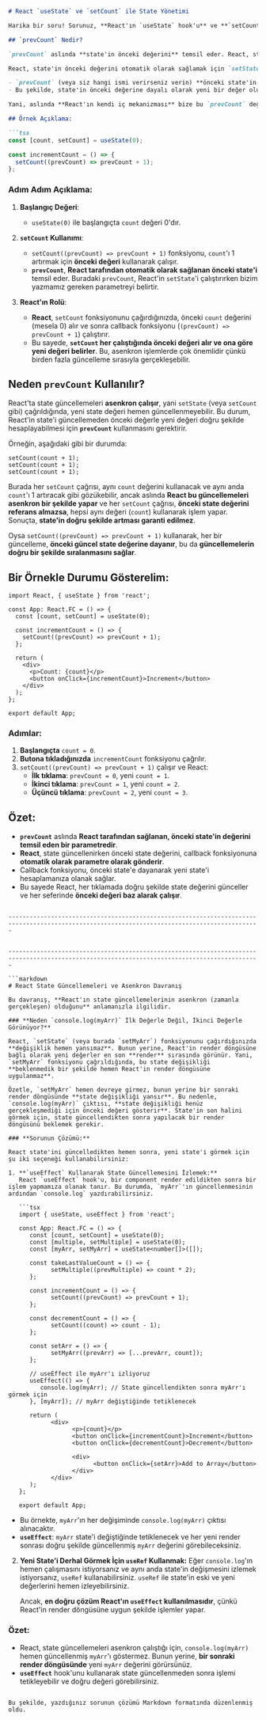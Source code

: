 

```markdown
# React `useState` ve `setCount` ile State Yönetimi

Harika bir soru! Sorunuz, **React'ın `useState` hook'u** ve **`setCount`**'ın nasıl çalıştığını daha derinlemesine anlamanıza yardımcı olacak. Burada **`prevCount`** ismi, **`setCount`** fonksiyonunun bir parametresi ve aslında **React tarafından sağlanan bir otomatik parametre adıdır**. React, bu parametreyi, state güncellenirken önceki (eski) state değerini alıp, onu kullanmanızı sağlar.

## `prevCount` Nedir?

`prevCount` aslında **state'in önceki değerini** temsil eder. React, state güncellenirken, önceki state değerine dayanarak yeni bir değer oluşturabilmeniz için callback fonksiyonunu kullanır.

React, state'in önceki değerini otomatik olarak sağlamak için `setState`'i (veya `setCount` gibi `useState` ile kullanılan fonksiyonları) kullandığınızda, callback fonksiyonuna şu şekilde parametre olarak aktarır:

- `prevCount` (veya siz hangi ismi verirseniz verin) **önceki state'in değerini** tutar.
- Bu şekilde, state'in önceki değerine dayalı olarak yeni bir değer oluşturabilirsiniz.

Yani, aslında **React'ın kendi iç mekanizması** bize bu `prevCount` değerini sağlamaktadır.

## Örnek Açıklama:

```tsx
const [count, setCount] = useState(0);

const incrementCount = () => {
  setCount((prevCount) => prevCount + 1);
};
```

### Adım Adım Açıklama:

1. **Başlangıç Değeri**: 
   - `useState(0)` ile başlangıçta `count` değeri 0'dır.

2. **`setCount` Kullanımı**:
   - `setCount((prevCount) => prevCount + 1)` fonksiyonu, `count`'ı 1 artırmak için **önceki değeri** kullanarak çalışır.
   - **`prevCount`**, **React tarafından otomatik olarak sağlanan önceki state'i** temsil eder. Buradaki `prevCount`, React'in `setState`'i çalıştırırken bizim yazmamız gereken parametreyi belirtir.

3. **React'ın Rolü**:
   - **React**, `setCount` fonksiyonunu çağırdığınızda, önceki `count` değerini (mesela 0) alır ve sonra callback fonksiyonu (`(prevCount) => prevCount + 1`) çalıştırır.
   - Bu sayede, **`setCount` her çalıştığında önceki değeri alır ve ona göre yeni değeri belirler**. Bu, asenkron işlemlerde çok önemlidir çünkü birden fazla güncelleme sırasıyla gerçekleşebilir.

## Neden `prevCount` Kullanılır?

React'ta state güncellemeleri **asenkron çalışır**, yani `setState` (veya `setCount` gibi) çağrıldığında, yeni state değeri hemen güncellenmeyebilir. Bu durum, React'in state'i güncellemeden önceki değerle yeni değeri doğru şekilde hesaplayabilmesi için **`prevCount`** kullanmasını gerektirir.

Örneğin, aşağıdaki gibi bir durumda:

```tsx
setCount(count + 1);
setCount(count + 1);
setCount(count + 1);
```

Burada her `setCount` çağrısı, aynı `count` değerini kullanacak ve aynı anda `count`'ı 1 artıracak gibi gözükebilir, ancak aslında **React bu güncellemeleri asenkron bir şekilde yapar** ve her `setCount` çağrısı, **önceki state değerini referans almazsa**, hepsi aynı değeri (`count`) kullanarak işlem yapar. Sonuçta, **state'in doğru şekilde artması garanti edilmez**.

Oysa `setCount((prevCount) => prevCount + 1)` kullanarak, her bir güncelleme, **önceki güncel state değerine dayanır**, bu da **güncellemelerin doğru bir şekilde sıralanmasını sağlar**.

## Bir Örnekle Durumu Gösterelim:

```tsx
import React, { useState } from 'react';

const App: React.FC = () => {
  const [count, setCount] = useState(0);

  const incrementCount = () => {
    setCount((prevCount) => prevCount + 1);
  };

  return (
    <div>
      <p>Count: {count}</p>
      <button onClick={incrementCount}>Increment</button>
    </div>
  );
};

export default App;
```

### Adımlar:
1. **Başlangıçta** `count = 0`.
2. **Butona tıkladığınızda** `incrementCount` fonksiyonu çağrılır.
3. `setCount((prevCount) => prevCount + 1)` çalışır ve React:
   - **İlk tıklama**: `prevCount = 0`, yeni `count = 1`.
   - **İkinci tıklama**: `prevCount = 1`, yeni `count = 2`.
   - **Üçüncü tıklama**: `prevCount = 2`, yeni `count = 3`.

## Özet:

- **`prevCount`** aslında **React tarafından sağlanan, önceki state'in değerini temsil eden bir parametredir**.
- **React**, state güncellenirken önceki state değerini, callback fonksiyonuna **otomatik olarak parametre olarak gönderir**.
- Callback fonksiyonu, önceki state'e dayanarak yeni state'i hesaplamanıza olanak sağlar.
- Bu sayede React, her tıklamada doğru şekilde state değerini günceller ve her seferinde **önceki değeri baz alarak çalışır**.
```

---------------------------------------------------------------------------------------------------------------------------------------------


---------------------------------------------------------------------------------------------------------------------------------------------

```markdown
# React State Güncellemeleri ve Asenkron Davranış

Bu davranış, **React'ın state güncellemelerinin asenkron (zamanla gerçekleşen) olduğunu** anlamanızla ilgilidir.

### **Neden `console.log(myArr)` İlk Değerle Değil, İkinci Değerle Görünüyor?**

React, `setState` (veya burada `setMyArr`) fonksiyonunu çağırdığınızda **değişiklik hemen yansımaz**. Bunun yerine, React'in render döngüsüne bağlı olarak yeni değerler en son **render** sırasında görünür. Yani, `setMyArr` fonksiyonu çağrıldığında, bu state değişikliği **beklenmedik bir şekilde hemen React'in render döngüsüne uygulanmaz**.

Özetle, `setMyArr` hemen devreye girmez, bunun yerine bir sonraki render döngüsünde **state değişikliği yansır**. Bu nedenle, `console.log(myArr)` çıktısı, **state değişikliği henüz gerçekleşmediği için önceki değeri gösterir**. State'in son halini görmek için, state güncellendikten sonra yapılacak bir render döngüsünü beklemek gerekir.

### **Sorunun Çözümü:**

React state'ini güncelledikten hemen sonra, yeni state'i görmek için şu iki seçeneği kullanabilirsiniz:

1. **`useEffect` Kullanarak State Güncellemesini İzlemek:**
   React `useEffect` hook'u, bir component render edildikten sonra bir işlem yapmamıza olanak tanır. Bu durumda, `myArr`'ın güncellenmesinin ardından `console.log` yazdırabilirsiniz.

   ```tsx
   import { useState, useEffect } from 'react';

   const App: React.FC = () => {
      const [count, setCount] = useState(0);
      const [multiple, setMultiple] = useState(0);
      const [myArr, setMyArr] = useState<number[]>([]);

      const takeLastValueCount = () => {
            setMultiple((prevMultiple) => count * 2);
      };

      const incrementCount = () => {
            setCount((prevCount) => prevCount + 1);
      };

      const decrementCount = () => {
            setCount((count) => count - 1);
      };

      const setArr = () => {
            setMyArr((prevArr) => [...prevArr, count]);
      };

      // useEffect ile myArr'ı izliyoruz
      useEffect(() => {
         console.log(myArr); // State güncellendikten sonra myArr'ı görmek için
      }, [myArr]); // myArr değiştiğinde tetiklenecek

      return (
            <div>
                  <p>{count}</p>
                  <button onClick={incrementCount}>Increment</button>
                  <button onClick={decrementCount}>Decrement</button>

                  <div>
                        <button onClick={setArr}>Add to Array</button>
                  </div>
            </div>
      );
   };

   export default App;
   ```

   - Bu örnekte, `myArr`'ın her değişiminde `console.log(myArr)` çıktısı alınacaktır.
   - **`useEffect`**: `myArr` state'i değiştiğinde tetiklenecek ve her yeni render sonrası doğru şekilde güncellenmiş `myArr` değerini görebileceksiniz.

2. **Yeni State'i Derhal Görmek İçin `useRef` Kullanmak:**
   Eğer `console.log`'ın hemen çalışmasını istiyorsanız ve aynı anda state'in değişmesini izlemek istiyorsanız, `useRef` kullanabilirsiniz. `useRef` ile state'in eski ve yeni değerlerini hemen izleyebilirsiniz.

   Ancak, **en doğru çözüm React'ın `useEffect` kullanılmasıdır**, çünkü React'in render döngüsüne uygun şekilde işlemler yapar.

### **Özet:**

- React, state güncellemeleri asenkron çalıştığı için, `console.log(myArr)` hemen güncellenmiş `myArr`'ı göstermez. Bunun yerine, **bir sonraki render döngüsünde** yeni `myArr` değerini görürsünüz.
- **`useEffect`** hook'unu kullanarak state güncellenmeden sonra işlemi tetikleyebilir ve doğru değeri görebilirsiniz.
```

Bu şekilde, yazdığınız sorunun çözümü Markdown formatında düzenlenmiş oldu.


